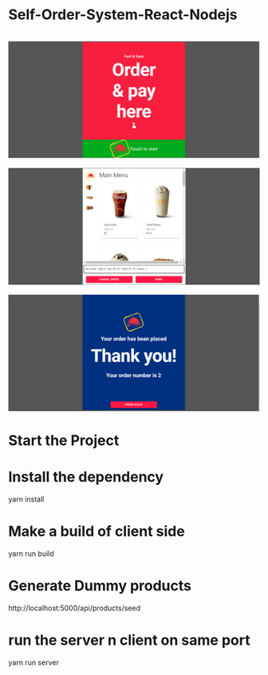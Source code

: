 # Self-Order-System-React-Nodejs

<br>
<img src="./Capture.PNG" />
<br>

<br>
<img src="./Capture1.PNG" />
<br>

<br>
<img src="./Capture3.PNG" />
<br>

# Start the Project
# Install the dependency
yarn install

# Make a build of client side
yarn run build

# Generate Dummy products
http://localhost:5000/api/products/seed

# run the server n client on same port
yarn run server
